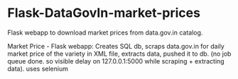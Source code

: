# Flask-DataGovIn-market-prices
Flask webapp to download market prices from data.gov.in catalog. 

Market Price - Flask webapp: Creates SQL db, scraps data.gov.in for daily market price of the variety in XML file, extracts data, pushed it to db. (no job queue done. so visible delay on 127.0.0.1:5000 while scraping + extracting data). uses selenium
